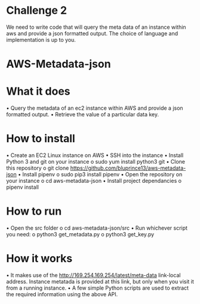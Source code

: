 
Challenge 2
=================
We need to write code that will query the meta data of an instance within aws and provide a json formatted output. 
The choice of language and implementation is up to you.

AWS-Metadata-json
=================

What it does
=================
•	Query the metadata of an ec2 instance within AWS and provide a json formatted output.
•	Retrieve the value of a particular data key.

How to install
=================
•	Create an EC2 Linux instance on AWS
•	SSH into the instance
•	Install Python 3 and git on your instance 
   o	sudo yum install python3 git
•	Clone this repository 
   o	git clone https://github.com/bluprince13/aws-metadata-json
•	Install pipenv 
   o	sudo pip3 install pipenv
•	Open the repository on your instance 
   o	cd aws-metadata-json
•	Install project dependancies 
   o	pipenv install

How to run
===============
•	Open the src folder 
    o	cd aws-metadata-json/src
•	Run whichever script you need: 
    o	python3 get_metadata.py
    o	python3 get_key.py

How it works
================
•	It makes use of the http://169.254.169.254/latest/meta-data link-local address. Instance metatada is provided at this link, 
   but only when you visit it from a running instance.
•	A few simple Python scripts are used to extract the required information using the above API.

